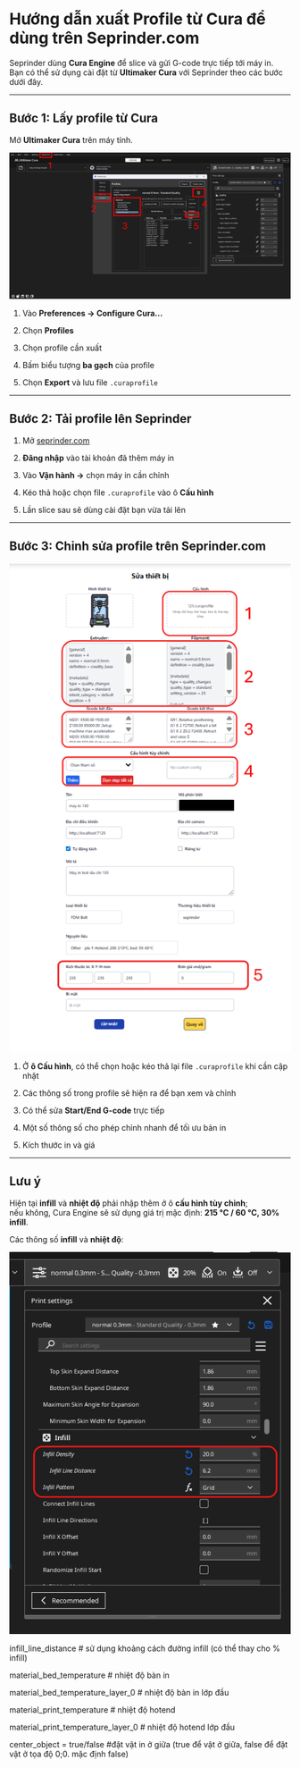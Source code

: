# Hướng dẫn xuất Profile từ Cura để dùng trên Seprinder.com

Seprinder dùng **Cura Engine** để slice và gửi G-code trực tiếp tới máy in.  
Bạn có thể sử dụng cài đặt từ **Ultimaker Cura** với Seprinder theo các bước dưới đây.

---

## Bước 1: Lấy profile từ Cura

Mở **Ultimaker Cura** trên máy tính.

<p align="center">
  <img src="https://raw.githubusercontent.com/seprinder/Seprinder_Cura/master/Image/xuat_profile_tu_cura.png" alt="Hướng dẫn lấy profile" width="800">
</p>

1. Vào **Preferences → Configure Cura...**  

2. Chọn **Profiles**  

3. Chọn profile cần xuất  

4. Bấm biểu tượng **ba gạch** của profile  

5. Chọn **Export** và lưu file `.curaprofile`

---

## Bước 2: Tải profile lên Seprinder

1. Mở [seprinder.com](seprinder.com)  

2. **Đăng nhập** vào tài khoản đã thêm máy in  

3. Vào **Vận hành →** chọn máy in cần chỉnh  

4. Kéo thả hoặc chọn file `.curaprofile` vào ô **Cấu hình**  

5. Lần slice sau sẽ dùng cài đặt bạn vừa tải lên

---

## Bước 3: Chỉnh sửa profile trên Seprinder.com

<p align="center">
  <img src="https://raw.githubusercontent.com/seprinder/Seprinder_Cura/master/Image/huong_dan_de_profile.PNG" alt="Hướng dẫn để profile" width="800">
</p>

1. Ở **ô Cấu hình**, có thể chọn hoặc kéo thả lại file `.curaprofile` khi cần cập nhật  

2. Các thông số trong profile sẽ hiện ra để bạn xem và chỉnh  

3. Có thể sửa **Start/End G-code** trực tiếp  

4. Một số thông số cho phép chỉnh nhanh để tối ưu bản in

5. Kích thước in và giá 

---

## Lưu ý

Hiện tại **infill** và **nhiệt độ** phải nhập thêm ở ô **cấu hình tùy chỉnh**;  
nếu không, Cura Engine sẽ sử dụng giá trị mặc định: **215 °C / 60 °C, 30% infill**.

Các thông số **infill** và **nhiệt độ**:

<p align="center">
  <img src="https://raw.githubusercontent.com/seprinder/Seprinder_Cura/master/Image/thong_so_infill.png" alt="Thông số infill" width="800">
</p>

infill_line_distance # sử dụng khoảng cách đường infill (có thể thay cho % infill)


material_bed_temperature # nhiệt độ bàn in

material_bed_temperature_layer_0 # nhiệt độ bàn in lớp đầu

material_print_temperature # nhiệt độ hotend

material_print_temperature_layer_0 # nhiệt độ hotend lớp đầu

center_object = true/false #đặt vật in ở giữa (true để vật ở giữa, false để đặt vật ở tọa độ 0;0. mặc định false)



